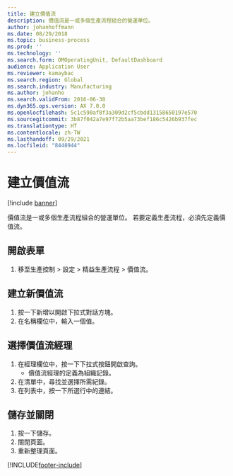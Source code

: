 ```yaml
---
title: 建立價值流
description: 價值流是一或多個生產流程組合的營運單位。
author: johanhoffmann
ms.date: 08/29/2018
ms.topic: business-process
ms.prod: ''
ms.technology: ''
ms.search.form: OMOperatingUnit, DefaultDashboard
audience: Application User
ms.reviewer: kamaybac
ms.search.region: Global
ms.search.industry: Manufacturing
ms.author: johanho
ms.search.validFrom: 2016-06-30
ms.dyn365.ops.version: AX 7.0.0
ms.openlocfilehash: 5c1c590af8f3a309d2cf5cbdd13158650197e570
ms.sourcegitcommit: 3b87f042a7e97f72b5aa73bef186c5426b937fec
ms.translationtype: HT
ms.contentlocale: zh-TW
ms.lasthandoff: 09/29/2021
ms.locfileid: "8448944"
---
```

# <a name="create-a-value-stream"></a>建立價值流

[!include [banner](../../includes/banner.md)]

價值流是一或多個生產流程組合的營運單位。 若要定義生產流程，必須先定義價值流。


## <a name="open-the-form"></a>開啟表單
1. 移至生產控制 > 設定 > 精益生產流程 > 價值流。

## <a name="create-a-new-value-stream"></a>建立新價值流
1. 按一下新增以開啟下拉式對話方塊。
2. 在名稱欄位中，輸入一個值。

## <a name="select-a-value-stream-manager"></a>選擇價值流經理
1. 在經理欄位中，按一下下拉式按鈕開啟查詢。
    * 價值流經理的定義為組織記錄。  
2. 在清單中，尋找並選擇所需紀錄。
3. 在列表中，按一下所選行中的連結。

## <a name="save-and-close"></a>儲存並關閉
1. 按一下儲存。
2. 關閉頁面。
3. 重新整理頁面。



[!INCLUDE[footer-include](../../../includes/footer-banner.md)]